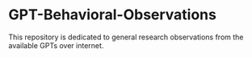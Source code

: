 # GPT-Behavioral-Observations
This repository is dedicated to general research observations from the available GPTs over internet.
